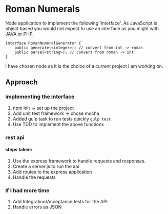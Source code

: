 # Roman Numerals
Node application to implement the following 'interface'. As JavaScript is object based you would not expect to use an interface as you might with JAVA or PHP.

```
interface RomanNumeralGenerator {
    public generate(<integer>); // convert from int -> roman
    public parse(<string>); // convert from roman -> int
}
```

I have chosen node as it is the choice of a current project I am working on.


## Approach
### implementing the interface
1. npm init -> set up the project
2. Add unit test framework -> chose mocha
3. Added gulp task to run tests quickly `gulp test`
4. Use TDD to implement the above functions

### rest api

#### steps taken:
1. Use the express framework to handle requests and responses.
2. Create a server.js to run the api
3. Add routes to the express application
4. Handle the requests

### If I had more time
1. Add Integration/Acceptance tests for the API.
2. Handle errors as JSON

